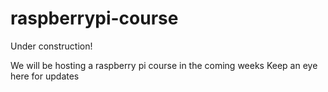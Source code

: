 # raspberrypi-course

Under construction!

We will be hosting a raspberry pi course in the coming weeks
Keep an eye here for updates
